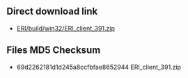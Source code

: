 ## Direct download link

- [ERI/build/win32/ERI_client_391.zip](https://raw.githubusercontent.com/Octanium91/ERI/master/build/win32/ERI_client_391.zip "ERI_client_391.zip '69d2262181d1d245a8ccfbfae8652944'")

## Files MD5 Checksum

- 69d2262181d1d245a8ccfbfae8652944 ERI_client_391.zip